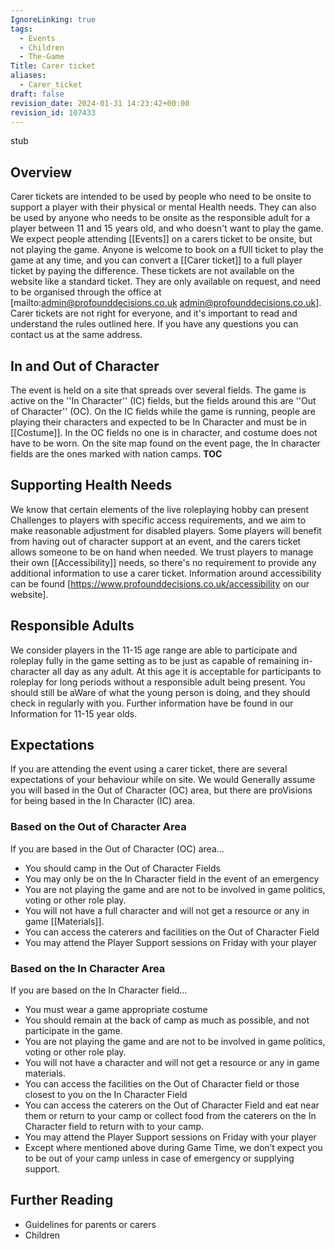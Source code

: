 ```yaml
---
IgnoreLinking: true
tags:
  - Events
  - Children
  - The-Game
Title: Carer ticket
aliases:
  - Carer_ticket
draft: false
revision_date: 2024-01-31 14:23:42+00:00
revision_id: 107433
---
```


stub
## Overview
Carer tickets are intended to be used by people who need to be onsite to support a player with their physical or mental Health needs. They can also be used by anyone who needs to be onsite as the responsible adult for a player between 11 and 15 years old, and who doesn't want to play the game. 
We expect people attending [[Events]] on a carers ticket to be onsite, but not playing the game. Anyone is welcome to book on a fUll ticket to play the game at any time, and you can convert a [[Carer ticket]] to a full player ticket by paying the difference.
These tickets are not available on the website like a standard ticket. They are only available on request, and need to be organised through the office at [mailto:admin@profounddecisions.co.uk admin@profounddecisions.co.uk]. Carer tickets are not right for everyone, and it's important to read and understand the rules outlined here. If you have any questions you can contact us at the same address.
## In and Out of Character
The event is held on a site that spreads over several fields. The game is active on the ''In Character'' (IC) fields, but the fields around this are ''Out of Character'' (OC). On the IC fields while the game is running, people are playing their characters and expected to be In Character and must be in [[Costume]]. In the OC fields no one is in character, and costume does not have to be worn. On the site map found on the event page, the In character fields are the ones marked with nation camps.
__TOC__
## Supporting Health Needs
We know that certain elements of the live roleplaying hobby can present Challenges to players with specific access requirements, and we aim to make reasonable adjustment for disabled players. Some players will benefit from having out of character support at an event, and the carers ticket allows someone to be on hand when needed. We trust players to manage their own [[Accessibility]] needs, so there's no requirement to provide any additional information to use a carer ticket. Information around accessibility can be found [https://www.profounddecisions.co.uk/accessibility on our website].
## Responsible Adults
We consider players in the 11-15 age range are able to participate and roleplay fully in the game setting as to be just as capable of remaining in-character all day as any adult. At this age it is acceptable for participants to roleplay for long periods without a responsible adult being present. You should still be aWare of what the young person is doing, and they should check in regularly with you. Further information have be found in our Information for 11-15 year olds.
## Expectations
If you are attending the event using a carer ticket, there are several expectations of your behaviour while on site. We would Generally assume you will based in the Out of Character (OC) area, but there are proVisions for being based in the In Character (IC) area.
### Based on the Out of Character Area
If you are based in the Out of Character (OC) area...
* You should camp in the Out of Character Fields
* You may only be on the In Character field in the event of an emergency
* You are not playing the game and are not to be involved in game politics, voting or other role play.
* You will not have a full character and will not get a resource or any in game [[Materials]].
* You can access the caterers and facilities on the Out of Character Field
* You may attend the Player Support sessions on Friday with your player
### Based on the In Character Area
If you are based on the In Character field...
* You must wear a game appropriate costume
* You should remain at the back of camp as much as possible, and not participate in the game.
* You are not playing the game and are not to be involved in game politics, voting or other role play.
* You will not have a character and will not get a resource or any in game materials.
* You can access the facilities on the Out of Character field or those closest to you on the In Character Field
* You can access the caterers on the Out of Character Field and eat near them or return to your camp or collect food from the caterers on the In Character field to return with to your camp.
* You may attend the Player Support sessions on Friday with your player
* Except where mentioned above during Game Time, we don’t expect you to be out of your camp unless in case of emergency or supplying support.
## Further Reading
* Guidelines for parents or carers
* Children
